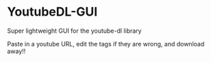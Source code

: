 # YoutubeDL-GUI
Super lightweight GUI for the youtube-dl library

Paste in a youtube URL, edit the tags if they are wrong, and download away!!
